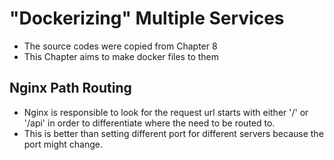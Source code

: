 # "Dockerizing" Multiple Services

- The source codes were copied from Chapter 8
- This Chapter aims to make docker files to them

## Nginx Path Routing
- Nginx is responsible to look for the request url starts with either '/' or '/api' in order to differentiate where the need to be routed to.
- This is better than setting different port for different servers because the port might change.